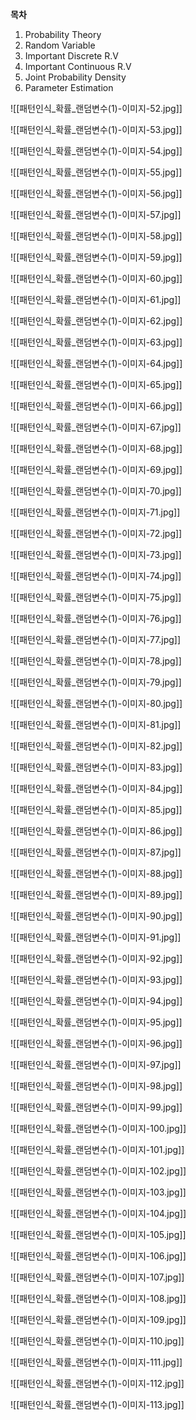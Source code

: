 **목차**
1. Probability Theory
2. Random Variable
3. Important Discrete R.V
4. Important Continuous R.V
5. Joint Probability Density
6. Parameter Estimation


![[패턴인식_확률_랜덤변수(1)-이미지-52.jpg]]

![[패턴인식_확률_랜덤변수(1)-이미지-53.jpg]]

![[패턴인식_확률_랜덤변수(1)-이미지-54.jpg]]

![[패턴인식_확률_랜덤변수(1)-이미지-55.jpg]]

![[패턴인식_확률_랜덤변수(1)-이미지-56.jpg]]

![[패턴인식_확률_랜덤변수(1)-이미지-57.jpg]]

![[패턴인식_확률_랜덤변수(1)-이미지-58.jpg]]

![[패턴인식_확률_랜덤변수(1)-이미지-59.jpg]]

![[패턴인식_확률_랜덤변수(1)-이미지-60.jpg]]

![[패턴인식_확률_랜덤변수(1)-이미지-61.jpg]]

![[패턴인식_확률_랜덤변수(1)-이미지-62.jpg]]

![[패턴인식_확률_랜덤변수(1)-이미지-63.jpg]]

![[패턴인식_확률_랜덤변수(1)-이미지-64.jpg]]

![[패턴인식_확률_랜덤변수(1)-이미지-65.jpg]]

![[패턴인식_확률_랜덤변수(1)-이미지-66.jpg]]

![[패턴인식_확률_랜덤변수(1)-이미지-67.jpg]]

![[패턴인식_확률_랜덤변수(1)-이미지-68.jpg]]

![[패턴인식_확률_랜덤변수(1)-이미지-69.jpg]]

![[패턴인식_확률_랜덤변수(1)-이미지-70.jpg]]

![[패턴인식_확률_랜덤변수(1)-이미지-71.jpg]]

![[패턴인식_확률_랜덤변수(1)-이미지-72.jpg]]

![[패턴인식_확률_랜덤변수(1)-이미지-73.jpg]]

![[패턴인식_확률_랜덤변수(1)-이미지-74.jpg]]

![[패턴인식_확률_랜덤변수(1)-이미지-75.jpg]]

![[패턴인식_확률_랜덤변수(1)-이미지-76.jpg]]

![[패턴인식_확률_랜덤변수(1)-이미지-77.jpg]]

![[패턴인식_확률_랜덤변수(1)-이미지-78.jpg]]

![[패턴인식_확률_랜덤변수(1)-이미지-79.jpg]]

![[패턴인식_확률_랜덤변수(1)-이미지-80.jpg]]

![[패턴인식_확률_랜덤변수(1)-이미지-81.jpg]]

![[패턴인식_확률_랜덤변수(1)-이미지-82.jpg]]

![[패턴인식_확률_랜덤변수(1)-이미지-83.jpg]]

![[패턴인식_확률_랜덤변수(1)-이미지-84.jpg]]

![[패턴인식_확률_랜덤변수(1)-이미지-85.jpg]]

![[패턴인식_확률_랜덤변수(1)-이미지-86.jpg]]

![[패턴인식_확률_랜덤변수(1)-이미지-87.jpg]]

![[패턴인식_확률_랜덤변수(1)-이미지-88.jpg]]

![[패턴인식_확률_랜덤변수(1)-이미지-89.jpg]]

![[패턴인식_확률_랜덤변수(1)-이미지-90.jpg]]

![[패턴인식_확률_랜덤변수(1)-이미지-91.jpg]]

![[패턴인식_확률_랜덤변수(1)-이미지-92.jpg]]

![[패턴인식_확률_랜덤변수(1)-이미지-93.jpg]]

![[패턴인식_확률_랜덤변수(1)-이미지-94.jpg]]

![[패턴인식_확률_랜덤변수(1)-이미지-95.jpg]]

![[패턴인식_확률_랜덤변수(1)-이미지-96.jpg]]

![[패턴인식_확률_랜덤변수(1)-이미지-97.jpg]]

![[패턴인식_확률_랜덤변수(1)-이미지-98.jpg]]

![[패턴인식_확률_랜덤변수(1)-이미지-99.jpg]]

![[패턴인식_확률_랜덤변수(1)-이미지-100.jpg]]

![[패턴인식_확률_랜덤변수(1)-이미지-101.jpg]]

![[패턴인식_확률_랜덤변수(1)-이미지-102.jpg]]

![[패턴인식_확률_랜덤변수(1)-이미지-103.jpg]]

![[패턴인식_확률_랜덤변수(1)-이미지-104.jpg]]

![[패턴인식_확률_랜덤변수(1)-이미지-105.jpg]]

![[패턴인식_확률_랜덤변수(1)-이미지-106.jpg]]

![[패턴인식_확률_랜덤변수(1)-이미지-107.jpg]]

![[패턴인식_확률_랜덤변수(1)-이미지-108.jpg]]

![[패턴인식_확률_랜덤변수(1)-이미지-109.jpg]]

![[패턴인식_확률_랜덤변수(1)-이미지-110.jpg]]

![[패턴인식_확률_랜덤변수(1)-이미지-111.jpg]]

![[패턴인식_확률_랜덤변수(1)-이미지-112.jpg]]

![[패턴인식_확률_랜덤변수(1)-이미지-113.jpg]]
